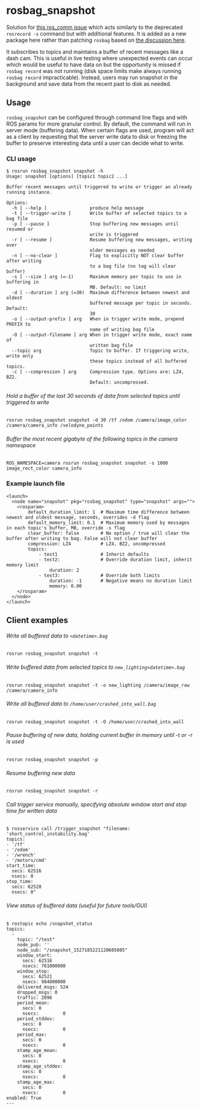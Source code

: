 # rosbag_snapshot

Solution for [this ros_comm issue](https://github.com/ros/ros_comm/issues/1399) which acts similarly to the deprecated `rosrecord -s` command but with additional features. It is added as a new package here rather than patching `rosbag` based on [the discussion here](https://github.com/ros/ros_comm/pull/1414).

It subscribes to topics and maintains a buffer of recent messages like a dash cam. This is useful in live testing where unexpected events can occur which would be useful to have data on but the opportunity is missed if `rosbag record` was not running (disk space limits make always running `rosbag record` impracticable). Instead, users may run snapshot in the background and save data from the recent past to disk as needed.


## Usage

`rosbag_snapshot` can be configured through command line flags and with ROS params for more granular control. By default, the command will run in server mode (buffering data). When certain flags are used, program will act as a client by requesting that the server write data to disk or freezing the buffer to preserve interesting data until a user can decide what to write.

### CLI usage

```
$ rosrun rosbag_snapshot snapshot -h
Usage: snapshot [options] [topic1 topic2 ...]

Buffer recent messages until triggered to write or trigger an already running instance.

Options:
  -h [ --help ]                produce help message
  -t [ --trigger-write ]       Write buffer of selected topics to a bag file
  -p [ --pause ]               Stop buffering new messages until resumed or
                               write is triggered
  -r [ --resume ]              Resume buffering new messages, writing over
                               older messages as needed
  -n [ --no-clear ]            Flag to explicitly NOT clear buffer after writing
                               to a bag file (no tag will clear buffer)
  -s [ --size ] arg (=-1)      Maximum memory per topic to use in buffering in
                               MB. Default: no limit
  -d [ --duration ] arg (=30)  Maximum difference between newest and oldest
                               buffered message per topic in seconds. Default:
                               30
  -o [ --output-prefix ] arg   When in trigger write mode, prepend PREFIX to
                               name of writing bag file
  -O [ --output-filename ] arg When in trigger write mode, exact name of
                               written bag file
  --topic arg                  Topic to buffer. If triggering write, write only
                               these topics instead of all buffered topics.
  -c [ --compression ] arg     Compression type. Options are: LZ4, BZ2.
                               Default: uncompressed.
```

###### Hold a buffer of the last 30 seconds of data from selected topics until triggered to write
`rosrun rosbag_snapshot snapshot -d 30 /tf /odom /camera/image_color /camera/camera_info /velodyne_points`

###### Buffer the most recent gigabyte of the following topics in the camera namespace
`ROS_NAMESPACE=camera rosrun rosbag_snapshot snapshot -s 1000 image_rect_color camera_info`


### Example launch file
```
<launch>
  <node name="snapshot" pkg="rosbag_snapshot" type="snapshot" args="">
    <rosparam>
        default_duration_limit: 1  # Maximum time difference between newest and oldest message, seconds, overrides -d flag
        default_memory_limit: 0.1  # Maximum memory used by messages in each topic's buffer, MB, override -s flag
        clear_buffer: false        # No option / true will clear the buffer after writing to bag. False will not clear buffer
        compression: LZ4           # LZ4, BZ2, uncompressed
        topics:
            - test1                # Inherit defaults
            - test2:               # Override duration limit, inherit memory limit
                duration: 2
            - test3:               # Override both limits
                duration: -1       # Negative means no duration limit
                memory: 0.00
    </rosparam>
  </node>
</launch>
```

## Client examples

###### Write all buffered data to `<datetime>.bag`
`rosrun rosbag_snapshot snapshot -t`

###### Write buffered data from selected topics to `new_lighting<datetime>.bag`
`rosrun rosbag_snapshot snapshot -t -o new_lighting /camera/image_raw /camera/camera_info`

###### Write all buffered data to `/home/user/crashed_into_wall.bag`
`rosrun rosbag_snapshot snapshot -t -O /home/user/crashed_into_wall`

###### Pause buffering of new data, holding current buffer in memory until -t or -r is used
`rosrun rosbag_snapshot snapshot -p`

###### Resume buffering new data
`rosrun rosbag_snapshot snapshot -r`

###### Call trigger service manually, specifying absolute window start and stop time for written data

```
$ rosservice call /trigger_snapshot "filename: 'short_control_instability.bag'
topics:
- '/tf'
- '/odom'
- '/wrench'
- '/motors/cmd'
start_time:
  secs: 62516
  nsecs: 0
stop_time:
  secs: 62528
  nsecs: 0"
```

###### View status of buffered data (useful for future tools/GUI)

```
$ rostopic echo /snapshot_status
topics:
  -
    topic: "/test"
    node_pub: ''
    node_sub: "/snapshot_1527185221120605085"
    window_start:
      secs: 62516
      nsecs: 761000000
    window_stop:
      secs: 62521
      nsecs: 984000000
    delivered_msgs: 524
    dropped_msgs: 0
    traffic: 2096
    period_mean:
      secs: 0
      nsecs:         0
    period_stddev:
      secs: 0
      nsecs:         0
    period_max:
      secs: 0
      nsecs:         0
    stamp_age_mean:
      secs: 0
      nsecs:         0
    stamp_age_stddev:
      secs: 0
      nsecs:         0
    stamp_age_max:
      secs: 0
      nsecs:         0
enabled: True
---
```
